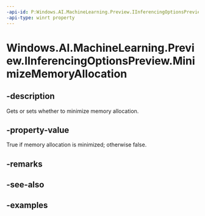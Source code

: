 ```yaml
---
-api-id: P:Windows.AI.MachineLearning.Preview.IInferencingOptionsPreview.MinimizeMemoryAllocation
-api-type: winrt property
---
```


<!-- Property syntax.
public bool MinimizeMemoryAllocation { get;  set; }
-->

# Windows.AI.MachineLearning.Preview.IInferencingOptionsPreview.MinimizeMemoryAllocation

## -description
Gets or sets whether to minimize memory allocation.

## -property-value
True if memory allocation is minimized; otherwise false.

## -remarks

## -see-also

## -examples

